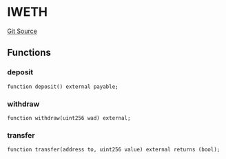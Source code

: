 # IWETH
[Git Source](https://github.com/lastpunk9999/noun-seek/blob/0cd1461637462dabb3d6ad0c144d61fa23626851/src/Interfaces.sol)


## Functions
### deposit


```solidity
function deposit() external payable;
```

### withdraw


```solidity
function withdraw(uint256 wad) external;
```

### transfer


```solidity
function transfer(address to, uint256 value) external returns (bool);
```

